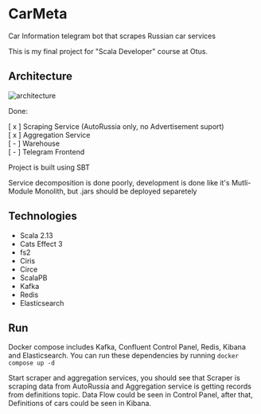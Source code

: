 # CarMeta
Car Information telegram bot that scrapes Russian car services 

This is my final project for "Scala Developer" course at Otus.

## Architecture

![architecture](https://github.com/ReDestroyDeR/CarMeta/assets/24751213/8ace47c0-a9d9-4f4f-b52c-845013f20f22)

Done:

\[ x ] Scraping Service (AutoRussia only, no Advertisement suport)<br>
\[ x ] Aggregation Service<br>
\[ - ] Warehouse<br>
\[ - ] Telegram Frontend

Project is built using SBT

Service decomposition is done poorly, development is done like it's Mutli-Module Monolith, but .jars should be deployed separetely

## Technologies

* Scala 2.13
* Cats Effect 3
* fs2
* Ciris
* Circe
* ScalaPB
* Kafka
* Redis
* Elasticsearch

## Run

Docker compose includes Kafka, Confluent Control Panel, Redis, Kibana and Elasticsearch. You can run these dependencies by running `docker compose up -d`

Start scraper and aggregation services, you should see that Scraper is scraping data from AutoRussia and Aggregation service is getting records from definitions topic.
Data Flow could be seen in Control Panel, after that, Definitions of cars could be seen in Kibana.
